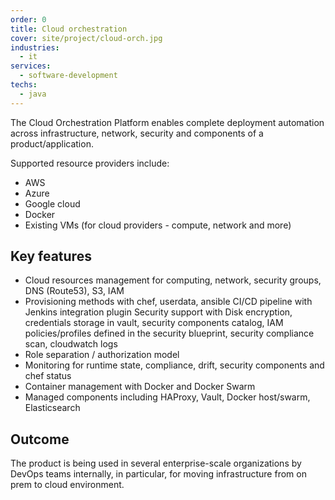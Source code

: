 ```yaml
---
order: 0
title: Cloud orchestration
cover: site/project/cloud-orch.jpg
industries:
  - it
services:
  - software-development
techs:
  - java
---
```

The Cloud Orchestration Platform enables complete deployment automation across infrastructure, network, security and components of a product/application.

Supported resource providers include:

* AWS
* Azure
* Google cloud
* Docker
* Existing VMs (for cloud providers - compute, network and more)

##  Key features

* Cloud resources management for computing, network, security groups, DNS (Route53), S3, IAM
* Provisioning methods with chef, userdata, ansible
    CI/CD pipeline with Jenkins integration plugin
    Security support with Disk encryption, credentials storage in vault, security components catalog, IAM policies/profiles defined in the security blueprint, security compliance scan, cloudwatch logs
* Role separation / authorization model
* Monitoring for runtime state, compliance, drift, security components and chef status
* Container management with Docker and Docker Swarm
* Managed components including HAProxy, Vault, Docker host/swarm, Elasticsearch

## Outcome

The product is being used in several enterprise-scale organizations by DevOps teams internally, in particular, for moving infrastructure from on prem to cloud environment.

